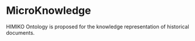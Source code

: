 # MicroKnowledge

HIMIKO Ontology is proposed for the knowledge representation of historical documents. 
